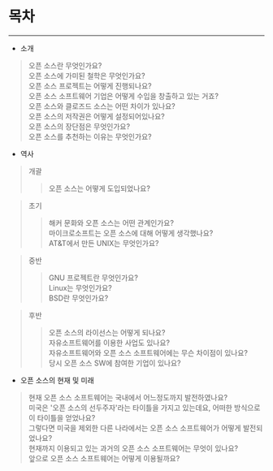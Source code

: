 # 목차
-----

- 소개  

> 오픈 소스란 무엇인가요?   
> 오픈 소스에 가미된 철학은 무엇인가요?      
> 오픈 소스 프로젝트는 어떻게 진행되나요?  
> 오픈 소스 소프트웨어 기업은 어떻게 수입을 창출하고 있는 거죠?  
> 오픈 소스와 클로즈드 소스는 어떤 차이가 있나요?   
> 오픈 소스의 저작권은 어떻게 설정되어있나요?   
> 오픈 소스의 장단점은 무엇인가요?   
> 오픈 소스를 추천하는 이유는 무엇인가요?   
 

- 역사  

> 개괄  
>> 오픈 소스는 어떻게 도입되었나요?  

> 초기  
>> 해커 문화와 오픈 소스는 어떤 관계인가요?   
>> 마이크로소프트는 오픈 소스에 대해 어떻게 생각했나요?  
>> AT&T에서 만든 UNIX는 무엇인가요?  

> 중반  
>> GNU 프로젝트란 무엇인가요?  
>> Linux는 무엇인가요?  
>> BSD란 무엇인가요?  

> 후반  
>> 오픈 소스의 라이선스는 어떻게 되나요?      
>> 자유소프트웨어를 이용한 사업도 있나요?  
>> 자유소프트웨어와 오픈 소스 소프트웨어에는 무슨 차이점이 있나요?  
>> 당시 오픈 소스 SW에 참여한 기업이 있나요?  

- 오픈 소스의 현재 및 미래
> 현재 오픈 소스 소프트웨어는 국내에서 어느정도까지 발전하였나요?  
> 미국은 '오픈 소스의 선두주자'라는 타이틀을 가지고 있는데요, 어떠한 방식으로 이 타이틀을 얻었나요?  
> 그렇다면 미국을 제외한 다른 나라에서는 오픈 소스 소프트웨어가 어떻게 발전되었나요?  
> 현재까지 이용되고 있는 과거의 오픈 소스 소프트웨어는 무엇이 있나요?  
> 앞으로 오픈 소스 소프트웨어는 어떻게 이용될까요?  
